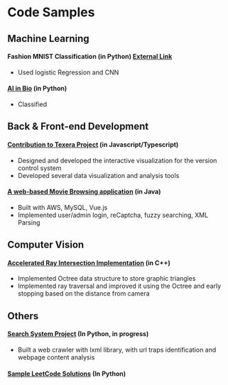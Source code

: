 # Code Samples

## Machine Learning

#### Fashion MNIST Classification (in Python) [External Link](https://deepnote.com/@jingqi-yao-ffea/Final-Project-1f5995cd-4311-4068-86f8-af2338a31b4b)
- Used logistic Regression and CNN

#### [AI in Bio](https://github.com/jessieeeovo/CodeSamples/blob/main/Machine%20Learning/AI%20in%20Bio.pdf) (in Python)
- Classified 

## Back & Front-end Development

#### [Contribution to Texera Project](https://github.com/Texera/texera/pulls?q=+is%3Apr+author%3Ajessieeeovo+) (in Javascript/Typescript)
- Designed and developed the interactive visualization for the version control system
- Developed several data visualization and analysis tools

#### [A web-based Movie Browsing application](https://github.com/jessieeeovo/Fablix) (in Java)
- Built with AWS, MySQL, Vue.js
- Implemented user/admin login, reCaptcha, fuzzy searching, XML Parsing


## Computer Vision
#### [Accelerated Ray Intersection Implementation](https://github.com/jessieeeovo/CodeSamples/tree/main/Computer%20Vision) (in C++)
- Implemented Octree data structure to store graphic triangles
- Implemented ray traversal and improved it using the Octree and early stopping based on the distance from camera

## Others
#### [Search System Project](https://github.com/jessieeeovo/InformationRetrivalProject) (In Python, in progress)
- Built a web crawler with lxml library, with url traps identification and webpage content analysis

#### [Sample LeetCode Solutions](https://github.com/jessieeeovo/SampleLeetCode) (In Python)
